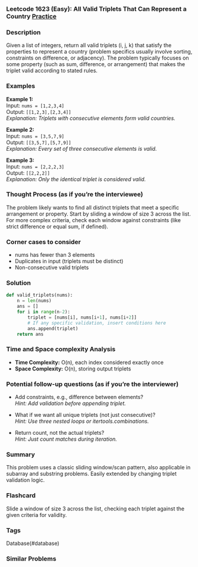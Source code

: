 ### Leetcode 1623 (Easy): All Valid Triplets That Can Represent a Country [Practice](https://leetcode.com/problems/all-valid-triplets-that-can-represent-a-country)

### Description  
Given a list of integers, return all valid triplets (i, j, k) that satisfy the properties to represent a country (problem specifics usually involve sorting, constraints on difference, or adjacency). The problem typically focuses on some property (such as sum, difference, or arrangement) that makes the triplet valid according to stated rules.

### Examples  
**Example 1:**  
Input: `nums = [1,2,3,4]`  
Output: `[[1,2,3],[2,3,4]]`  
*Explanation: Triplets with consecutive elements form valid countries.*

**Example 2:**  
Input: `nums = [3,5,7,9]`  
Output: `[[3,5,7],[5,7,9]]`  
*Explanation: Every set of three consecutive elements is valid.*

**Example 3:**  
Input: `nums = [2,2,2,3]`  
Output: `[[2,2,2]]`  
*Explanation: Only the identical triplet is considered valid.*

### Thought Process (as if you’re the interviewee)  
The problem likely wants to find all distinct triplets that meet a specific arrangement or property. Start by sliding a window of size 3 across the list. For more complex criteria, check each window against constraints (like strict difference or equal sum, if defined).

### Corner cases to consider  
- nums has fewer than 3 elements
- Duplicates in input (triplets must be distinct)
- Non-consecutive valid triplets

### Solution

```python
def valid_triplets(nums):
    n = len(nums)
    ans = []
    for i in range(n-2):
        triplet = [nums[i], nums[i+1], nums[i+2]]
        # If any specific validation, insert conditions here
        ans.append(triplet)
    return ans
```

### Time and Space complexity Analysis  
- **Time Complexity:** O(n), each index considered exactly once
- **Space Complexity:** O(n), storing output triplets

### Potential follow-up questions (as if you’re the interviewer)  

- Add constraints, e.g., difference between elements?  
  *Hint: Add validation before appending triplet.*

- What if we want all unique triplets (not just consecutive)?  
  *Hint: Use three nested loops or itertools.combinations.*

- Return count, not the actual triplets?  
  *Hint: Just count matches during iteration.*

### Summary
This problem uses a classic sliding window/scan pattern, also applicable in subarray and substring problems. Easily extended by changing triplet validation logic.


### Flashcard
Slide a window of size 3 across the list, checking each triplet against the given criteria for validity.

### Tags
Database(#database)

### Similar Problems
